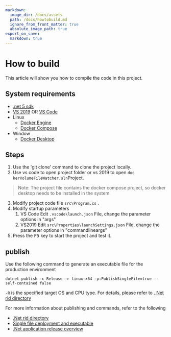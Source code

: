 ```yaml
---
markdown:
  image_dir: /docs/assets
  path: /docs/howtobuild.md
  ignore_from_front_matter: true
  absolute_image_path: true
export_on_save:
  markdown: true
---
```

# How to build

This article will show you how to compile the code in this project.

## System requirements
- [.net 5 sdk](https://dotnet.microsoft.com/download)
- [VS 2019](https://visualstudio.microsoft.com/) OR [VS Code](https://code.visualstudio.com/)
- Linux
  - [Docker Engine](https://docs.docker.com/engine/install/)
  - [Docker Compose](https://docs.docker.com/compose/install/)
- Window
  - [Docker Desktop](https://docs.docker.com/docker-for-windows/install/)



## Steps

1. Use the 'git clone' command to clone the project locally.
2. Use vs code to open project folder or vs 2019 to open ` doc kerVolumeFileWatcher.sln `Project.
>Note:  The project file contains the docker compose project, so docker desktop needs to be installed in the system.
3. Modify project code file `src\Program.cs` .
4. Modify startup parameters
   1. VS Code 
   Edit `.vscode\launch.json` File, change the parameter options in "args"
   2. VS2019
   Edit `src\Properties\launchSettings.json` File, change the parameter options in "commandlineargs"
5. Press the <kbd>F5</kbd> key to start the project and test it.




## publish

Use the following command to generate an executable file for the production environment

```
dotnet publish -c Release -r linux-x64 -p:PublishSingleFile=true --self-contained false
```

`-R` is the specified target OS and CPU type. For details, please refer to [. Net rid directory][1]

For more information about publishing and commands, refer to the following
- [.Net rid directory][1]
- [Single file deployment and executable][2]
- [.Net application release overview][3]

[1]:  https://docs.microsoft.com/en-us/dotnet/core/rid-catalog
[2]:  https://docs.microsoft.com/en-us/dotnet/core/deploying/single-file
[3]:  https://docs.microsoft.com/en-us/dotnet/core/deploying